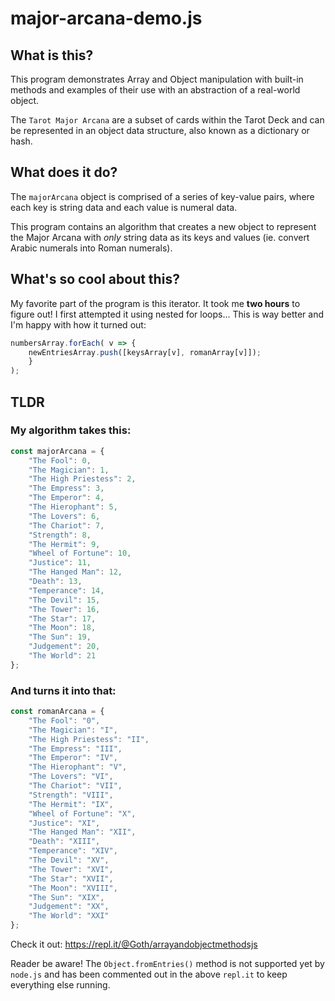# major-arcana-demo.js

## What is this?

This program demonstrates Array and Object manipulation with built-in methods and examples of their use with an abstraction of a real-world object.

The `Tarot Major Arcana` are a subset of cards within the Tarot Deck and can be represented in an object data structure, also known as a dictionary or hash.

## What does it do?

The `majorArcana` object is comprised of a series of key-value pairs, where each key is string data and each value is numeral data.

This program contains an algorithm that creates a new object to represent the Major Arcana with *only* string data as its keys and values (ie. convert Arabic numerals into Roman numerals).

## What's so cool about this?

My favorite part of the program is this iterator. It took me **two hours** to figure out! I first attempted it using nested for loops... This is way better and I'm happy with how it turned out:

```Javascript
numbersArray.forEach( v => {
	newEntriesArray.push([keysArray[v], romanArray[v]]);
	}
);
```

## TLDR

### My algorithm takes this:

```JavaScript
const majorArcana = {
	"The Fool": 0,
	"The Magician": 1,
	"The High Priestess": 2,
	"The Empress": 3,
	"The Emperor": 4,
	"The Hierophant": 5,
	"The Lovers": 6,
	"The Chariot": 7,
	"Strength": 8,
	"The Hermit": 9,
	"Wheel of Fortune": 10,
	"Justice": 11,
	"The Hanged Man": 12,
	"Death": 13,
	"Temperance": 14,
	"The Devil": 15,
	"The Tower": 16,
	"The Star": 17,
	"The Moon": 18,
	"The Sun": 19,
	"Judgement": 20,
	"The World": 21
};
```

### And turns it into that:

```JavaScript
const romanArcana = {
	"The Fool": "0",
	"The Magician": "I",
	"The High Priestess": "II",
	"The Empress": "III",
	"The Emperor": "IV",
	"The Hierophant": "V",
	"The Lovers": "VI",
	"The Chariot": "VII",
	"Strength": "VIII",
	"The Hermit": "IX",
	"Wheel of Fortune": "X",
	"Justice": "XI",
	"The Hanged Man": "XII",
	"Death": "XIII",
	"Temperance": "XIV",
	"The Devil": "XV",
	"The Tower": "XVI",
	"The Star": "XVII",
	"The Moon": "XVIII",
	"The Sun": "XIX",
	"Judgement": "XX",
	"The World": "XXI"
};
```

Check it out: https://repl.it/@Goth/arrayandobjectmethodsjs

Reader be aware! The `Object.fromEntries()` method is not supported yet by `node.js` and has been commented out in the above `repl.it` to keep everything else running.
